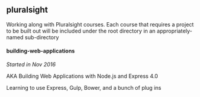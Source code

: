 ## pluralsight
Working along with Pluralsight courses. Each course that requires a project to be built out will be included under the root directory in an appropriately-named sub-directory

#### building-web-applications 
 _Started in Nov 2016_
 
 AKA Building Web Applications with Node.js and Express 4.0
 
 Learning to use Express, Gulp, Bower, and a bunch of plug ins
